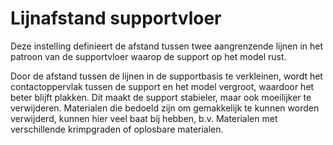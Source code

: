 Lijnafstand supportvloer 
====
Deze instelling definieert de afstand tussen twee aangrenzende lijnen in het patroon van de supportvloer waarop de support op het model rust.

Door de afstand tussen de lijnen in de supportbasis te verkleinen, wordt het contactoppervlak tussen de support en het model vergroot, waardoor het beter blijft plakken. Dit maakt de support stabieler, maar ook moeilijker te verwijderen. Materialen die bedoeld zijn om gemakkelijk te kunnen worden verwijderd, kunnen hier veel baat bij hebben, b.v. Materialen met verschillende krimpgraden of oplosbare materialen.